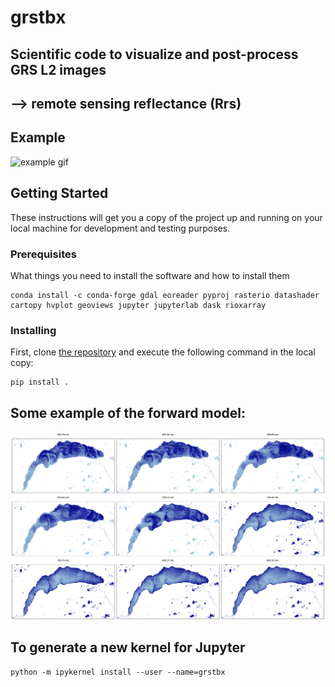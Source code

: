 # **grstbx**
## **Scientific code to visualize and post-process GRS L2 images** 
## --> remote sensing reflectance (Rrs) 

## Example
![example gif](illustration/grstbx_visual_tool.gif)

## Getting Started

These instructions will get you a copy of the project up and running on your local machine for development and testing purposes.

### Prerequisites

What things you need to install the software and how to install them

```
conda install -c conda-forge gdal eoreader pyproj rasterio datashader cartopy hvplot geoviews jupyter jupyterlab dask rioxarray
```

### Installing

First, clone [the repository](https://github.com/Tristanovsk/invRrs#) and execute the following command in the
local copy:

```
pip install .
```

## Some example of the forward model:

![example files](illustration/le_leman_bleu.png)

## To generate a new kernel for Jupyter
```
python -m ipykernel install --user --name=grstbx
```